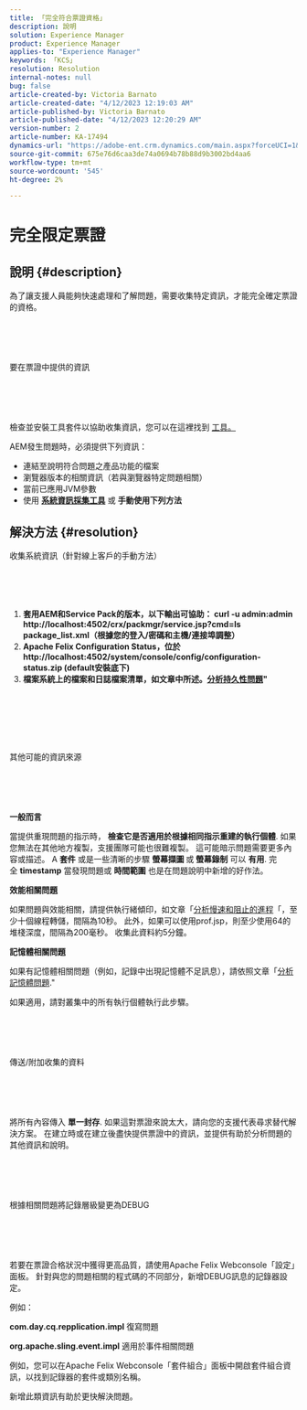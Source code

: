 ```yaml
---
title: 「完全符合票證資格」
description: 說明
solution: Experience Manager
product: Experience Manager
applies-to: "Experience Manager"
keywords: 「KCS」
resolution: Resolution
internal-notes: null
bug: false
article-created-by: Victoria Barnato
article-created-date: "4/12/2023 12:19:03 AM"
article-published-by: Victoria Barnato
article-published-date: "4/12/2023 12:20:29 AM"
version-number: 2
article-number: KA-17494
dynamics-url: "https://adobe-ent.crm.dynamics.com/main.aspx?forceUCI=1&pagetype=entityrecord&etn=knowledgearticle&id=81aecc9b-c7d8-ed11-a7c7-6045bd006e5a"
source-git-commit: 675e76d6caa3de74a0694b78b88d9b3002bd4aa6
workflow-type: tm+mt
source-wordcount: '545'
ht-degree: 2%

---
```


# 完全限定票證

## 說明 {#description}


為了讓支援人員能夠快速處理和了解問題，需要收集特定資訊，才能完全確定票證的資格。
<br><br><br><br> <br><br>要在票證中提供的資訊<br><br><br><br> <br><br>
檢查並安裝工具套件以協助收集資訊，您可以在這裡找到 [工具。](https://helpx.adobe.com/experience-manager/kb/index/tools.html)

AEM發生問題時，必須提供下列資訊：

- 連結至說明符合問題之產品功能的檔案
- 瀏覽器版本的相關資訊（若與瀏覽器特定問題相關）
- 當前已應用JVM參數
- 使用 <b>[系統資訊採集工具](https://helpx.adobe.com/experience-manager/kb/support-info-collector.html)</b> 或 <b>手動使用下列方法</b>



## 解決方法 {#resolution}

收集系統資訊（針對線上客戶的手動方法）<br><br><br><br> 
1. <b>套用AEM和Service Pack的版本，以下輸出可協助： curl -u admin:admin http://localhost:4502/crx/packmgr/service.jsp?cmd=ls package_list.xml（根據您的登入/密碼和主機/連接埠調整）</b>
2. <b>Apache Felix Configuration Status，位於http://localhost:4502/system/console/config/configuration-status.zip (default安裝底下)</b>
3. <b>檔案系統上的檔案和日誌檔案清單，如文章中所述。[分析持久性問題](https://helpx.adobe.com/experience-manager/kb/AnalyzePersistenceProblems.html)&quot;</b>

<br><br><br><br> <br><br>其他可能的資訊來源<br><br><br><br> <br><br>
<b>一般而言</b>

當提供重現問題的指示時， <b>檢查它是否適用於根據相同指示重建的執行個體</b>. 如果您無法在其他地方複製，支援團隊可能也很難複製。 這可能暗示問題需要更多內容或描述。
A <b>套件</b> 或是一些清晰的步驟 <b>螢幕擷圖 </b>或<b> 螢幕錄制</b> 可以 <b>有用</b>. 完全 <b>timestamp</b> 當發現問題或 <b>時間範圍</b> 也是在問題說明中新增的好作法。

<b>效能相關問題</b>

如果問題與效能相關，請提供執行緒傾印，如文章「[分析慢速和阻止的進程](https://helpx.adobe.com/experience-manager/kb/AnalyzeSlowAndBlockedProcesses.html)「，至少十個線程轉儲，間隔為10秒。 此外，如果可以使用prof.jsp，則至少使用64的堆棧深度，間隔為200毫秒。 收集此資料約5分鐘。

<b>記憶體相關問題</b>

如果有記憶體相關問題（例如，記錄中出現記憶體不足訊息），請依照文章「[分析記憶體問題](https://experienceleague.adobe.com/docs/experience-cloud-kcs/kbarticles/KA-17482.html?lang=zh-Hant).&quot;

如果適用，請對叢集中的所有執行個體執行此步驟。
<br><br><br><br> <br><br>傳送/附加收集的資料<br><br><br><br> <br><br>
將所有內容傳入 <b>單一封存</b>. 如果這對票證來說太大，請向您的支援代表尋求替代解決方案。 在建立時或在建立後盡快提供票證中的資訊，並提供有助於分析問題的其他資訊和說明。
<br><br><br><br> <br><br>根據相關問題將記錄層級變更為DEBUG<br><br><br><br> <br><br>
若要在票證合格狀況中獲得更高品質，請使用Apache Felix Webconsole「設定」面板。 針對與您的問題相關的程式碼的不同部分，新增DEBUG訊息的記錄器設定。

例如：

<b>com.day.cq.repplication.impl</b> 復寫問題

<b>org.apache.sling.event.impl</b> 適用於事件相關問題

例如，您可以在Apache Felix Webconsole「套件組合」面板中開啟套件組合資訊，以找到記錄器的套件或類別名稱。

新增此類資訊有助於更快解決問題。
